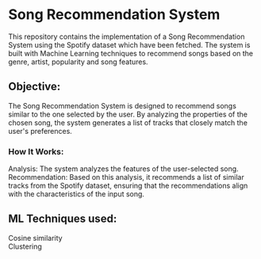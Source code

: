 # Song Recommendation System
This repository contains the implementation of a Song Recommendation System using the Spotify dataset which have been fetched. The system is built with Machine Learning techniques to recommend songs based on the genre, artist, popularity and song features.
## Objective:
The Song Recommendation System is designed to recommend songs similar to the one selected by the user. By analyzing the properties of the chosen song, the system generates a list of tracks that closely match the user's preferences.
### How It Works:
Analysis: The system analyzes the features of the user-selected song.  
Recommendation: Based on this analysis, it recommends a list of similar tracks from the Spotify dataset, ensuring that the recommendations align with the characteristics of the input song.
## ML Techniques used:
Cosine similarity   
Clustering
